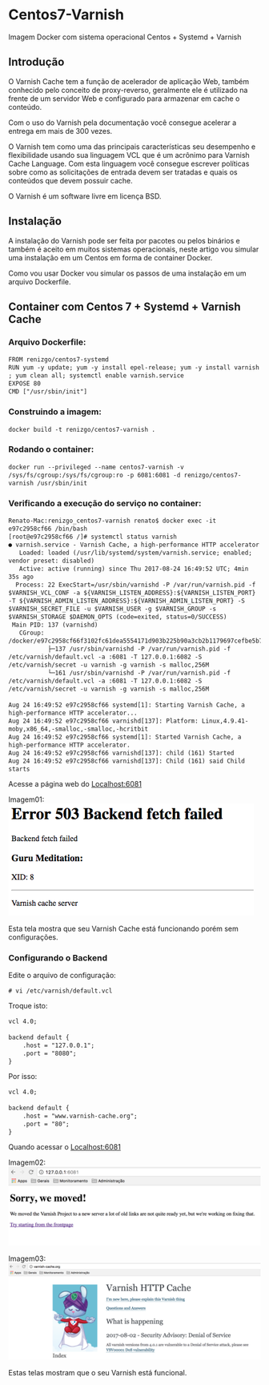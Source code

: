 # Centos7-Varnish

Imagem Docker com sistema operacional Centos + Systemd + Varnish


## Introdução

O Varnish Cache tem a função de acelerador de aplicação Web, também conhecido pelo conceito de proxy-reverso, geralmente ele é utilizado na frente de um servidor Web e configurado para armazenar em cache o conteúdo.

Com o uso do Varnish pela documentação você consegue acelerar a entrega em mais de 300 vezes.

O Varnish tem como uma das principais características seu desempenho e flexibilidade usando sua linguagem VCL que é um acrônimo para Varnish Cache Language. Com esta linguagem você consegue escrever políticas sobre como as solicitações de entrada devem ser tratadas e quais os conteúdos que devem possuir cache.

O Varnish é um software livre em licença BSD.


## Instalação

A instalação do Varnish pode ser feita por pacotes ou pelos binários e também é aceito em muitos sistemas operacionais, neste artigo vou simular uma instalação em um Centos em forma de container Docker.

Como vou usar Docker vou simular os passos de uma instalação em um arquivo Dockerfile.


## Container com Centos 7 + Systemd + Varnish Cache


### Arquivo Dockerfile:

```
FROM renizgo/centos7-systemd
RUN yum -y update; yum -y install epel-release; yum -y install varnish ; yum clean all; systemctl enable varnish.service
EXPOSE 80
CMD ["/usr/sbin/init"]
```

### Construindo a imagem:
```
docker build -t renizgo/centos7-varnish .
```

### Rodando o container:
```
docker run --privileged --name centos7-varnish -v /sys/fs/cgroup:/sys/fs/cgroup:ro -p 6081:6081 -d renizgo/centos7-varnish /usr/sbin/init
```

### Verificando a execução do serviço no container:
```
Renato-Mac:renizgo_centos7-varnish renato$ docker exec -it e97c2958cf66 /bin/bash
[root@e97c2958cf66 /]# systemctl status varnish
● varnish.service - Varnish Cache, a high-performance HTTP accelerator
   Loaded: loaded (/usr/lib/systemd/system/varnish.service; enabled; vendor preset: disabled)
   Active: active (running) since Thu 2017-08-24 16:49:52 UTC; 4min 35s ago
  Process: 22 ExecStart=/usr/sbin/varnishd -P /var/run/varnish.pid -f $VARNISH_VCL_CONF -a ${VARNISH_LISTEN_ADDRESS}:${VARNISH_LISTEN_PORT} -T ${VARNISH_ADMIN_LISTEN_ADDRESS}:${VARNISH_ADMIN_LISTEN_PORT} -S $VARNISH_SECRET_FILE -u $VARNISH_USER -g $VARNISH_GROUP -s $VARNISH_STORAGE $DAEMON_OPTS (code=exited, status=0/SUCCESS)
 Main PID: 137 (varnishd)
   CGroup: /docker/e97c2958cf66f3102fc61dea5554171d903b225b90a3cb2b1179697cefbe5b7f/system.slice/varnish.service
           ├─137 /usr/sbin/varnishd -P /var/run/varnish.pid -f /etc/varnish/default.vcl -a :6081 -T 127.0.0.1:6082 -S /etc/varnish/secret -u varnish -g varnish -s malloc,256M
           └─161 /usr/sbin/varnishd -P /var/run/varnish.pid -f /etc/varnish/default.vcl -a :6081 -T 127.0.0.1:6082 -S /etc/varnish/secret -u varnish -g varnish -s malloc,256M

Aug 24 16:49:52 e97c2958cf66 systemd[1]: Starting Varnish Cache, a high-performance HTTP accelerator...
Aug 24 16:49:52 e97c2958cf66 varnishd[137]: Platform: Linux,4.9.41-moby,x86_64,-smalloc,-smalloc,-hcritbit
Aug 24 16:49:52 e97c2958cf66 systemd[1]: Started Varnish Cache, a high-performance HTTP accelerator.
Aug 24 16:49:52 e97c2958cf66 varnishd[137]: child (161) Started
Aug 24 16:49:52 e97c2958cf66 varnishd[137]: Child (161) said Child starts
```

Acesse a página web do [Localhost:6081](http://127.0.0.1:6081 "Localhost:6081")

Imagem01: 
![Imagem01](https://github.com/renizgo/Centos7-Varnish/blob/master/Imagem01.png "Imagem01")

Esta tela mostra que seu Varnish Cache está funcionando porém sem configurações.

### Configurando o Backend

Edite o arquivo de configuração:
```
# vi /etc/varnish/default.vcl
```

Troque isto:
```
vcl 4.0;

backend default {
    .host = "127.0.0.1";
    .port = "8080";
}
```

Por isso:
```
vcl 4.0;

backend default {
    .host = "www.varnish-cache.org";
    .port = "80";
}
```


Quando acessar o [Localhost:6081](http://127.0.0.1:6081 "Localhost:6081")

Imagem02: 
![Imagem02](https://github.com/renizgo/Centos7-Varnish/blob/master/Imagem02.png "Imagem02")

Imagem03: 
![Imagem03](https://github.com/renizgo/Centos7-Varnish/blob/master/Imagem03.png "Imagem03")


Estas telas mostram que o seu Varnish está funcional.

